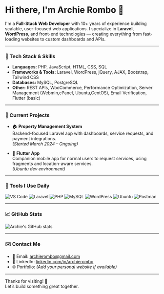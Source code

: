 # Hi there, I'm Archie Rombo 👋

I'm a **Full-Stack Web Developer** with 10+ years of experience building scalable, user-focused web applications. I specialize in **Laravel**, **WordPress**, and front-end technologies — creating everything from fast-loading websites to custom dashboards and APIs.

---

### 🔧 Tech Stack & Skills

- **Languages:** PHP, JavaScript, HTML, CSS, SQL
- **Frameworks & Tools:** Laravel, WordPress, jQuery, AJAX, Bootstrap, Tailwind CSS
- **Databases:** MySQL, PostgreSQL
- **Other:** REST APIs, WooCommerce, Performance Optimization, Server Management (Webmin,cPanel, Ubuntu,CentOS), Email Verification, Flutter (basic)

---

### 🚀 Current Projects

- 🏠 **Property Management System**  
  Backend-focused Laravel app with dashboards, service requests, and payment integrations.  
  *(Started March 2024 – Ongoing)*

- 📱 **Flutter App**  
  Companion mobile app for normal users to request services, using fragments and location-aware services.  
  *(Ubuntu dev environment)*

---

### 🧰 Tools I Use Daily

![VS Code](https://img.shields.io/badge/VS%20Code-007ACC?style=flat&logo=visual-studio-code&logoColor=white)
![Laravel](https://img.shields.io/badge/Laravel-F55247?style=flat&logo=laravel&logoColor=white)
![PHP](https://img.shields.io/badge/PHP-777BB4?style=flat&logo=php&logoColor=white)
![MySQL](https://img.shields.io/badge/MySQL-005C84?style=flat&logo=mysql&logoColor=white)
![WordPress](https://img.shields.io/badge/WordPress-21759B?style=flat&logo=wordpress&logoColor=white)
![Ubuntu](https://img.shields.io/badge/Ubuntu-E95420?style=flat&logo=ubuntu&logoColor=white)
![Postman](https://img.shields.io/badge/Postman-FF6C37?style=flat&logo=postman&logoColor=white)

---

### 📈 GitHub Stats

![Archie's GitHub stats](https://github-readme-stats.vercel.app/api?username=archierombo&show_icons=true&theme=tokyonight)

---

### ✉️ Contact Me

- 📧 Email: [archierombo@gmail.com](mailto:archierombo@gmail.com)  
- 🔗 LinkedIn: [linkedin.com/in/archierombo](https://www.linkedin.com/in/archierombo/)  
- 🌐 Portfolio: *(Add your personal website if available)*

---

Thanks for visiting! 🌱  
Let’s build something great together.
